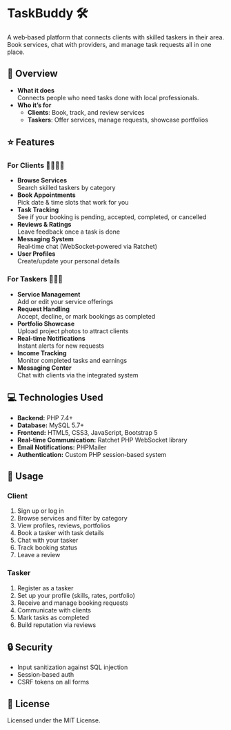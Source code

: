 # TaskBuddy 🛠️

A web‑based platform that connects clients with skilled taskers in their area. Book services, chat with providers, and manage task requests all in one place.


## 📝 Overview

- **What it does**  
  Connects people who need tasks done with local professionals.  
- **Who it’s for**  
  - **Clients**: Book, track, and review services  
  - **Taskers**: Offer services, manage requests, showcase portfolios  


## ⭐ Features

### For Clients 👨‍💼👩‍💼

- **Browse Services**  
  Search skilled taskers by category  
- **Book Appointments**  
  Pick date & time slots that work for you  
- **Task Tracking**  
  See if your booking is pending, accepted, completed, or cancelled  
- **Reviews & Ratings**  
  Leave feedback once a task is done  
- **Messaging System**  
  Real‑time chat (WebSocket‑powered via Ratchet)  
- **User Profiles**  
  Create/update your personal details  


### For Taskers 🔧👷‍♀️

- **Service Management**  
  Add or edit your service offerings  
- **Request Handling**  
  Accept, decline, or mark bookings as completed  
- **Portfolio Showcase**  
  Upload project photos to attract clients  
- **Real‑time Notifications**  
  Instant alerts for new requests  
- **Income Tracking**  
  Monitor completed tasks and earnings  
- **Messaging Center**  
  Chat with clients via the integrated system  


## 💻 Technologies Used

- **Backend:** PHP 7.4+  
- **Database:** MySQL 5.7+  
- **Frontend:** HTML5, CSS3, JavaScript, Bootstrap 5  
- **Real‑time Communication:** Ratchet PHP WebSocket library  
- **Email Notifications:** PHPMailer  
- **Authentication:** Custom PHP session‑based system  



## 🚀 Usage

### Client

1. Sign up or log in  
2. Browse services and filter by category  
3. View profiles, reviews, portfolios  
4. Book a tasker with task details  
5. Chat with your tasker  
6. Track booking status  
7. Leave a review  


### Tasker

1. Register as a tasker  
2. Set up your profile (skills, rates, portfolio)  
3. Receive and manage booking requests  
4. Communicate with clients  
5. Mark tasks as completed  
6. Build reputation via reviews  


## 🔒 Security

- Input sanitization against SQL injection  
- Session‑based auth  
- CSRF tokens on all forms  


## 📄 License

Licensed under the MIT License.
